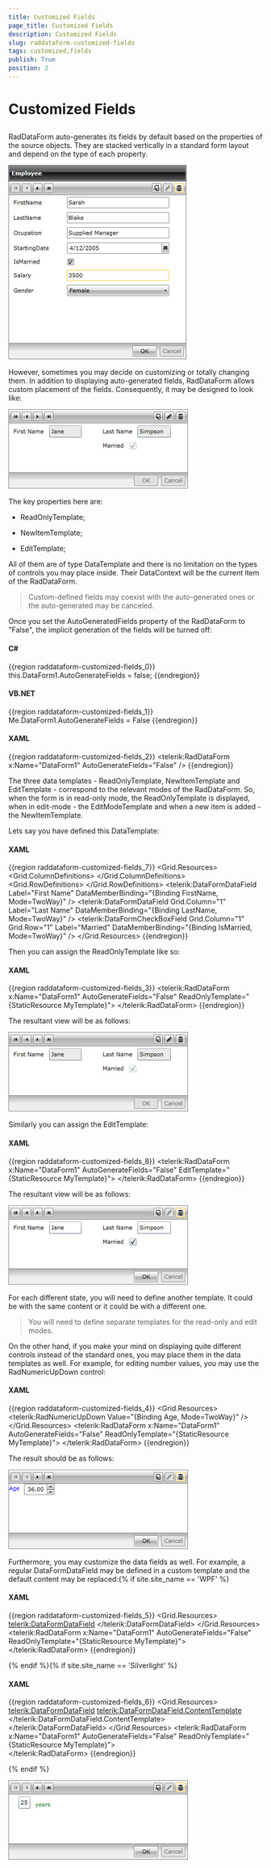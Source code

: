 ```yaml
---
title: Customized Fields
page_title: Customized Fields
description: Customized Fields
slug: raddataform-customized-fields
tags: customized,fields
publish: True
position: 2
---
```


# Customized Fields



## 

RadDataForm auto-generates its fields by default based on the properties of the source objects. They are stacked vertically in a standard form layout and depend on the type of each property.

![](images/RadDataForm_bindToCollection.png)

However, sometimes you may decide on customizing or totally changing them. In addition to displaying auto-generated fields, RadDataForm allows custom placement of the fields. Consequently, it may be designed to look like:

![](images/RadDataForm_customizedFields.png)



The key properties here are:

* ReadOnlyTemplate;

* NewItemTemplate;

* EditTemplate;

All of them are of type DataTemplate and there is no limitation on the types of controls you may place inside. Their DataContext will be the current item of the RadDataForm.

>Custom-defined fields may coexist with the auto-generated ones or the auto-generated may be canceled.

Once you set the AutoGeneratedFields property of the RadDataForm to "False", the implicit generation of the fields will be turned off:

#### __C#__

{{region raddataform-customized-fields_0}}
	this.DataForm1.AutoGenerateFields = false;
	{{endregion}}



#### __VB.NET__

{{region raddataform-customized-fields_1}}
	Me.DataForm1.AutoGenerateFields = False
	{{endregion}}



#### __XAML__

{{region raddataform-customized-fields_2}}
	<telerik:RadDataForm x:Name="DataForm1" AutoGenerateFields="False" />
	{{endregion}}



The three data templates - ReadOnlyTemplate, NewItemTemplate and EditTemplate - correspond to the relevant modes of the RadDataForm. So, when the form is in read-only mode, the ReadOnlyTemplate is displayed, when in edit-mode - the EditModeTemplate and when a new item is added - the NewItemTemplate.

Lets say you have defined this DataTemplate:

#### __XAML__

{{region raddataform-customized-fields_7}}
	<Grid.Resources>
	  <DataTemplate x:Key="MyTemplate">
	    <Grid>
	      <Grid.ColumnDefinitions>
	        <ColumnDefinition/>
	        <ColumnDefinition/>
	      </Grid.ColumnDefinitions>
	      <Grid.RowDefinitions>
	        <RowDefinition/>
	        <RowDefinition/>
	      </Grid.RowDefinitions>
	      <telerik:DataFormDataField Label="First Name" DataMemberBinding="{Binding FirstName, Mode=TwoWay}" />
	      <telerik:DataFormDataField Grid.Column="1" Label="Last Name" DataMemberBinding="{Binding LastName, Mode=TwoWay}" />
	      <telerik:DataFormCheckBoxField Grid.Column="1" Grid.Row="1" Label="Married" DataMemberBinding="{Binding IsMarried, Mode=TwoWay}" />
	    </Grid>
	  </DataTemplate>
	</Grid.Resources>
	{{endregion}}



Then you can assign the ReadOnlyTemplate like so:

#### __XAML__

{{region raddataform-customized-fields_3}}
	<Grid>
	 <telerik:RadDataForm x:Name="DataForm1"
	                           AutoGenerateFields="False" 
	                           ReadOnlyTemplate="{StaticResource MyTemplate}">
	 </telerik:RadDataForm>
	</Grid>
	{{endregion}}



The resultant view will be as follows:

![](images/RadDataForm_customizedFields.png)

Similarly you can assign the EditTemplate:

#### __XAML__

{{region raddataform-customized-fields_8}}
	<Grid>
	  <telerik:RadDataForm x:Name="DataForm1"
	                            AutoGenerateFields="False"
	                            EditTemplate="{StaticResource MyTemplate}">
	  </telerik:RadDataForm>
	</Grid>
	{{endregion}}



The resultant view will be as follows:

![](images/RadDataForm_autogeneratedFiels_EditMode.png)

For each different state, you will need to define another template. It could be with the same content or it could be with a different one.

>You will need to define separate templates for the read-only and edit modes.

On the other hand, if you make your mind on displaying quite different controls instead of the standard ones, you may place them in the data templates as well. For example, for editing number values, you may use the RadNumericUpDown control:

#### __XAML__

{{region raddataform-customized-fields_4}}
	<Grid>
	 <Grid.Resources>
	  <DataTemplate x:Key="MyTemplate">
	   <StackPanel Orientation="Horizontal" >
	    <TextBlock Text="Age" Width="20" Height="20" Foreground="Blue" Margin="0,0,10,0" />
	    <telerik:RadNumericUpDown Value="{Binding Age, Mode=TwoWay}" />
	   </StackPanel>
	  </DataTemplate>
	 </Grid.Resources>
	 <telerik:RadDataForm x:Name="DataForm1"
	                           AutoGenerateFields="False" 
	                           ReadOnlyTemplate="{StaticResource MyTemplate}">
	 </telerik:RadDataForm>
	</Grid>
	{{endregion}}



The result should be as follows:

![](images/RadDataForm_customizedFields_NewControls.png)

Furthermore, you may customize the data fields as well. For example, a regular DataFormDataField may be defined in a custom template and the default content may be replaced:{% if site.site_name == 'WPF' %}

#### __XAML__

{{region raddataform-customized-fields_5}}
	<Grid x:Name="LayoutRoot" Background="White">
	     <Grid.Resources>
	          <DataTemplate x:Key="MyTemplate">
	              <StackPanel Orientation="Horizontal" >
	                  <telerik:DataFormDataField>
	                      <StackPanel Orientation="Horizontal">
	                          <TextBox Text="{Binding Age,Mode=TwoWay}" Margin="0,0,10,0" />
	                          <TextBlock Text="years" Foreground="Green"  VerticalAlignment="Bottom" />
	                      </StackPanel>
	                  </telerik:DataFormDataField>
	               </StackPanel>
	          </DataTemplate>
	      </Grid.Resources>
	      <telerik:RadDataForm x:Name="DataForm1"
	                           AutoGenerateFields="False" 
	                           ReadOnlyTemplate="{StaticResource MyTemplate}">            
	    </telerik:RadDataForm>
	</Grid>
	{{endregion}}

{% endif %}{% if site.site_name == 'Silverlight' %}

#### __XAML__

{{region raddataform-customized-fields_6}}
	<Grid x:Name="LayoutRoot" Background="White">
	     <Grid.Resources>
	          <DataTemplate x:Key="MyTemplate">
	              <StackPanel Orientation="Horizontal" >
	                  <telerik:DataFormDataField>
	                       <telerik:DataFormDataField.ContentTemplate>
	                         <DataTemplate>
	                              <StackPanel Orientation="Horizontal">
	                                  <TextBox Text="{Binding Age,Mode=TwoWay}" Margin="0,0,10,0" />
	                                  <TextBlock Text="years" Foreground="Green"  VerticalAlignment="Bottom" />
	                              </StackPanel>
	                          </DataTemplate>
	                      </telerik:DataFormDataField.ContentTemplate>
	                  </telerik:DataFormDataField>
	               </StackPanel>
	          </DataTemplate>
	      </Grid.Resources>
	      <telerik:RadDataForm x:Name="DataForm1"
	                           AutoGenerateFields="False" 
	                           ReadOnlyTemplate="{StaticResource MyTemplate}">            
	    </telerik:RadDataForm>
	</Grid>
	{{endregion}}

{% endif %}

![](images/RadDataForm_customizedFields_NewContent.png)


